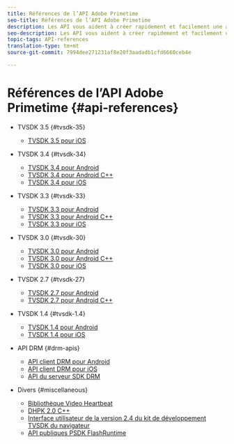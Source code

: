 ```yaml
---
title: Références de l’API Adobe Primetime
seo-title: Références de l’API Adobe Primetime
description: Les API vous aident à créer rapidement et facilement une application ou une intégration fonctionnelle.
seo-description: Les API vous aident à créer rapidement et facilement une application ou une intégration fonctionnelle.
topic-tags: API-references
translation-type: tm+mt
source-git-commit: 7994dee271231af8e20f3aadadb1cfd6660ceb4e

---
```



# Références de l’API Adobe Primetime {#api-references}

+ TVSDK 3.5 {#tvsdk-35}
   + [TVSDK 3.5 pour iOS](https://help.adobe.com/en_US/primetime/api/psdk/appledoc_v35/index.html)

+ TVSDK 3.4 {#tvsdk-34}
   + [TVSDK 3.4 pour Android](https://help.adobe.com/en_US/primetime/api/psdk/javadoc3.4/index.html)
   + [TVSDK 3.4 pour Android C++](https://help.adobe.com/en_US/primetime/api/psdk/cpp_3.4/namespaces.html)
   + [TVSDK 3.4 pour iOS](https://help.adobe.com/en_US/primetime/api/psdk/appledoc_v34/index.html)

+ TVSDK 3.3 {#tvsdk-33}
   + [TVSDK 3.3 pour Android](https://help.adobe.com/en_US/primetime/api/psdk/javadoc3.3/index.html)
   + [TVSDK 3.3 pour Android C++](https://help.adobe.com/en_US/primetime/api/psdk/cpp_3.3/namespaces.html)
   + [TVSDK 3.3 pour iOS](https://help.adobe.com/en_US/primetime/api/psdk/appledoc_v33/index.html)

+ TVSDK 3.0 {#tvsdk-30}
   + [TVSDK 3.0 pour Android](https://help.adobe.com/en_US/primetime/api/psdk/javadoc3.0/index.html)
   + [TVSDK 3.0 pour Android C++](https://help.adobe.com/en_US/primetime/api/psdk/cpp_3.0/namespaces.html)
   + [TVSDK 3.0 pour iOS](https://help.adobe.com/en_US/primetime/api/psdk/appledoc_3/index.html)

+ TVSDK 2.7 {#tvsdk-27}
   + [TVSDK 2.7 pour Android](https://help.adobe.com/en_US/primetime/api/psdk/javadoc_2.7/index.html)
   + [TVSDK 2.7 pour Android C++](https://help.adobe.com/en_US/primetime/api/psdk/cpp/namespaces.html)

+ TVSDK 1.4 {#tvsdk-1.4}
   + [TVSDK 1.4 pour Android](https://help.adobe.com/en_US/primetime/api/psdk/javadoc/index.html)
   + [TVSDK 1.4 pour iOS](https://help.adobe.com/en_US/primetime/api/psdk/appledoc/index.html)

+ API DRM {#drm-apis}
   + [API client DRM pour Android](https://help.adobe.com/en_US/primetime/api/drm-apis/client/android/index.html)
   + [API client DRM pour iOS](https://help.adobe.com/en_US/primetime/api/drm-apis/client/ios/index.html)
   + [API du serveur SDK DRM](https://help.adobe.com/en_US/primetime/api/drm-apis/server/javadocs-flashaccess-pro/)

+ Divers {#miscellaneous}
   + [Bibliothèque Video Heartbeat](https://help.adobe.com/en_US/primetime/api/psdk/vhl_tvsdk_ios/index.html)
   + [DHPK 2.0 C++](https://help.adobe.com/en_US/primetime/api/psdk/psdk_doxygen/index.html)
   + [Interface utilisateur de la version 2.4 du kit de développement TVSDK du navigateur](https://help.adobe.com/en_US/primetime/api/psdk/btvsdk-ui-framework/index.html)
   + [API publiques PSDK FlashRuntime](https://help.adobe.com/en_US/primetime/api/psdk/asdoc-dhls/)